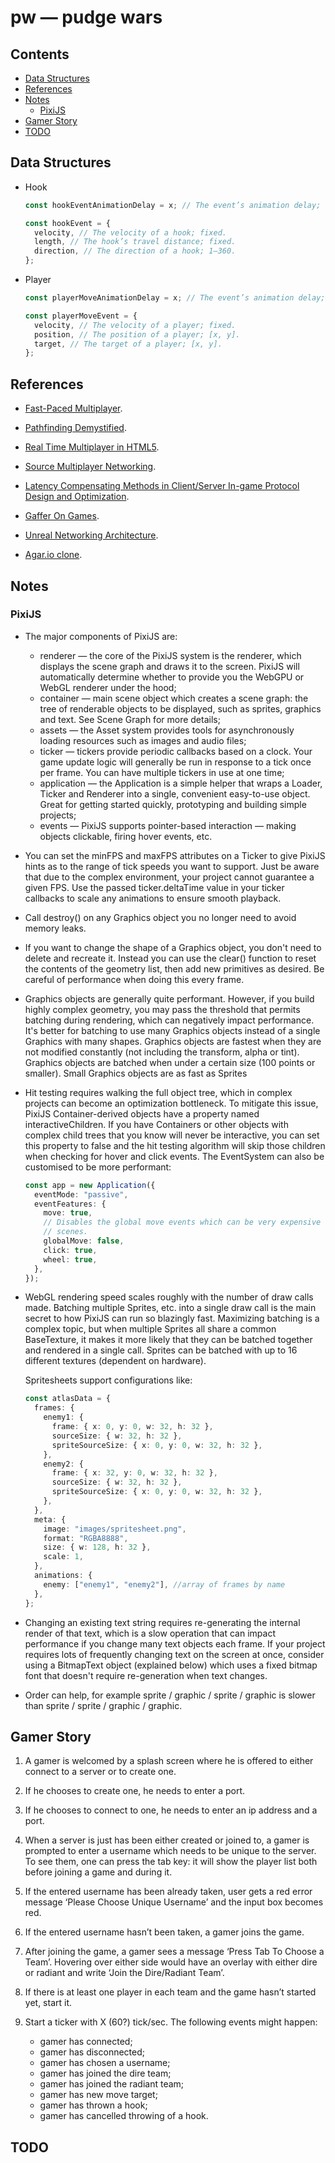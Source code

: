 # pw — pudge wars

## Contents

- [Data Structures](#data-structures)
- [References](#references)
- [Notes](#notes)
  - [PixiJS](#pixijs)
- [Gamer Story](#gamer-story)
- [TODO](#todo)

## Data Structures

- Hook

  ```ts
  const hookEventAnimationDelay = x; // The event’s animation delay; constant.

  const hookEvent = {
    velocity, // The velocity of a hook; fixed.
    length, // The hook’s travel distance; fixed.
    direction, // The direction of a hook; 1–360.
  };
  ```

- Player

  ```ts
  const playerMoveAnimationDelay = x; // The event’s animation delay; constant.

  const playerMoveEvent = {
    velocity, // The velocity of a player; fixed.
    position, // The position of a player; [x, y].
    target, // The target of a player; [x, y].
  };
  ```

## References

- [Fast-Paced Multiplayer](https://www.gabrielgambetta.com/client-server-game-architecture.html).
- [Pathfinding Demystified](https://www.gabrielgambetta.com/generic-search.html).
- [Real Time Multiplayer in HTML5](http://buildnewgames.com/real-time-multiplayer/).
- [Source Multiplayer Networking](https://developer.valvesoftware.com/wiki/Source_Multiplayer_Networking).
- [Latency Compensating Methods in Client/Server In-game Protocol Design and Optimization](https://developer.valvesoftware.com/wiki/Latency_Compensating_Methods_in_Client/Server_In-game_Protocol_Design_and_Optimization).
- [Gaffer On Games](https://gafferongames.com/).
- [Unreal Networking Architecture](https://docs.unrealengine.com/udk/Three/NetworkingOverview.html#Peer-to-Peer%20model).


- [Agar.io clone](https://github.com/owenashurst/agar.io-clone).

## Notes

### PixiJS

- The major components of PixiJS are:

  - renderer — the core of the PixiJS system is the renderer, which displays
    the scene graph and draws it to the screen. PixiJS will automatically
    determine whether to provide you the WebGPU or WebGL renderer under the
    hood;
  - container — main scene object which creates a scene graph: the tree of
    renderable objects to be displayed, such as sprites, graphics and text. See
    Scene Graph for more details;
  - assets — the Asset system provides tools for asynchronously loading
    resources such as images and audio files;
  - ticker — tickers provide periodic callbacks based on a clock. Your game
    update logic will generally be run in response to a tick once per frame.
    You can have multiple tickers in use at one time;
  - application — the Application is a simple helper that wraps a Loader,
    Ticker and Renderer into a single, convenient easy-to-use object. Great for
    getting started quickly, prototyping and building simple projects;
  - events — PixiJS supports pointer-based interaction — making objects
    clickable, firing hover events, etc.

- You can set the minFPS and maxFPS attributes on a Ticker to give PixiJS hints
  as to the range of tick speeds you want to support. Just be aware that due to
  the complex environment, your project cannot guarantee a given FPS. Use the
  passed ticker.deltaTime value in your ticker callbacks to scale any
  animations to ensure smooth playback.

- Call destroy() on any Graphics object you no longer need to avoid memory
  leaks.

- If you want to change the shape of a Graphics object, you don't need to
  delete and recreate it. Instead you can use the clear() function to reset the
  contents of the geometry list, then add new primitives as desired. Be careful
  of performance when doing this every frame.

- Graphics objects are generally quite performant. However, if you build highly
  complex geometry, you may pass the threshold that permits batching during
  rendering, which can negatively impact performance. It's better for batching
  to use many Graphics objects instead of a single Graphics with many shapes.
  Graphics objects are fastest when they are not modified constantly (not
  including the transform, alpha or tint). Graphics objects are batched when
  under a certain size (100 points or smaller). Small Graphics objects are as
  fast as Sprites

- Hit testing requires walking the full object tree, which in complex projects
  can become an optimization bottleneck. To mitigate this issue, PixiJS
  Container-derived objects have a property named interactiveChildren. If you
  have Containers or other objects with complex child trees that you know will
  never be interactive, you can set this property to false and the hit testing
  algorithm will skip those children when checking for hover and click events.
  The EventSystem can also be customised to be more performant:

  ```ts
  const app = new Application({
    eventMode: "passive",
    eventFeatures: {
      move: true,
      // Disables the global move events which can be very expensive in large
      // scenes.
      globalMove: false,
      click: true,
      wheel: true,
    },
  });
  ```

- WebGL rendering speed scales roughly with the number of draw calls made.
  Batching multiple Sprites, etc. into a single draw call is the main secret to
  how PixiJS can run so blazingly fast. Maximizing batching is a complex topic,
  but when multiple Sprites all share a common BaseTexture, it makes it more
  likely that they can be batched together and rendered in a single call.
  Sprites can be batched with up to 16 different textures (dependent on
  hardware).

  Spritesheets support configurations like:
  ```ts
  const atlasData = {
    frames: {
      enemy1: {
        frame: { x: 0, y: 0, w: 32, h: 32 },
        sourceSize: { w: 32, h: 32 },
        spriteSourceSize: { x: 0, y: 0, w: 32, h: 32 },
      },
      enemy2: {
        frame: { x: 32, y: 0, w: 32, h: 32 },
        sourceSize: { w: 32, h: 32 },
        spriteSourceSize: { x: 0, y: 0, w: 32, h: 32 },
      },
    },
    meta: {
      image: "images/spritesheet.png",
      format: "RGBA8888",
      size: { w: 128, h: 32 },
      scale: 1,
    },
    animations: {
      enemy: ["enemy1", "enemy2"], //array of frames by name
    },
  };
  ```

- Changing an existing text string requires re-generating the internal render
  of that text, which is a slow operation that can impact performance if you
  change many text objects each frame. If your project requires lots of
  frequently changing text on the screen at once, consider using a BitmapText
  object (explained below) which uses a fixed bitmap font that doesn't require
  re-generation when text changes.

- Order can help, for example sprite / graphic / sprite / graphic is slower
  than sprite / sprite / graphic / graphic.


## Gamer Story

1. A gamer is welcomed by a splash screen where he is offered to either connect
   to a server or to create one.

1. If he chooses to create one, he needs to enter a port.

1. If he chooses to connect to one, he needs to enter an ip address and a port.

1. When a server is just has been either created or joined to, a gamer is
   prompted to enter a username which needs to be unique to the server. To see
   them, one can press the tab key: it will show the player list both before
   joining a game and during it.

1. If the entered username has been already taken, user gets a red error message
   ‘Please Choose Unique Username’ and the input box becomes red.

1. If the entered username hasn’t been taken, a gamer joins the game.

1. After joining the game, a gamer sees a message ‘Press Tab To Choose a Team’.
   Hovering over either side would have an overlay with either dire or radiant
   and write ‘Join the Dire/Radiant Team’.

1. If there is at least one player in each team and the game hasn’t started
   yet, start it.

1. Start a ticker with X (60?) tick/sec. The following events might happen:
   - gamer has connected;
   - gamer has disconnected;
   - gamer has chosen a username;
   - gamer has joined the dire team;
   - gamer has joined the radiant team;
   - gamer has new move target;
   - gamer has thrown a hook;
   - gamer has cancelled throwing of a hook.

## TODO
